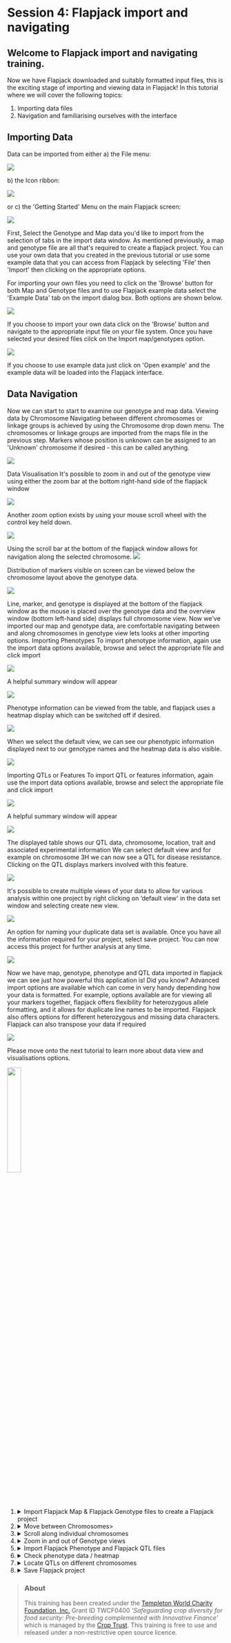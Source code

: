 # Session 4: Flapjack import and navigating

## Welcome to Flapjack import and navigating training.

Now we have Flapjack downloaded and suitably formatted input files, this is the exciting stage of importing and viewing data in Flapjack!
In this tutorial where we will cover the following topics:
1)	Importing data files
2)	Navigation and familiarising ourselves with the interface

## Importing Data
Data can be imported from either a) the File menu:

<img src="flapjack-4/flapjack1.png" style="max-width: 100%;">

b) the Icon ribbon:

<img src="flapjack-4/flapjack2.png" style="max-width: 100%;">

or c) the 'Getting Started' Menu on the main Flapjack screen:

<img src="flapjack-4/flapjack3.png" style="max-width: 100%;">

First, Select the Genotype and Map data you'd like to import from the selection of tabs in the import data window. As mentioned previously, a map and genotype file are all that's required to create a flapjack project. You can use your own data that you created in the previous tutorial or use some example data that you can access from Flapjack by selecting 'File' then 'Import' then clicking on the appropriate options. 

For importing your own files you need to click on the 'Browse' button for both Map and Genotype files and to use Flapjack example data select the 'Example Data' tab on the import dialog box. Both options are shown below.

<img src="flapjack-4/flapjack4_5.png" style="max-width: 100%;">

If you choose to import your own data click on the 'Browse' button and navigate to the appropriate input file on your file system. Once you have selected your desired files cilck on the Import map/genotypes option.

<img src="flapjack-4/flapjack4.png" style="max-width: 100%;">

If you choose to use example data just click on 'Open example' and the example data will be loaded into the Flapjack interface. 

## Data Navigation 
Now we can start to start to examine our genotype and map data.
Viewing data by Chromosome
Navigating between different chromosomes or linkage groups is achieved by using the Chromosome drop down menu. The chromosomes or linkage groups are imported from the maps file in the previous step. Markers whose position is unknown can be assigned to an 'Unknown' chromosome if desired - this can be called anything.

<img src="flapjack-4/flapjack5.png" style="max-width: 100%;">

Data Visualisation
It's possible to zoom in and out of the genotype view using either the zoom bar at the bottom right-hand side of the flapjack window 

<img src="flapjack-4/flapjack6.png" style="max-width: 100%;">

Another zoom option exists by using your mouse scroll wheel with the control key held down.

<img src="flapjack-4/flapjack7.png" style="max-width: 100%;">

Using the scroll bar at the bottom of the flapjack window allows for navigation along the selected chromosome.
<img src="flapjack-4/flapjack8.png" style="max-width: 100%;">

Distribution of markers visible on screen can be viewed below the chromosome layout above the genotype data.

<img src="flapjack-4/flapjack9.png" style="max-width: 100%;">

Line, marker, and genotype is displayed at the bottom of the flapjack window as the mouse is placed over the genotype data and the overview window (bottom left-hand side) displays full chromosome view.
Now we've imported our map and genotype data, are comfortable navigating between and along chromosomes in genotype view lets looks at other importing options.
Importing Phenotypes
To import phenotype information, again use the import data options available, browse and select the appropriate file and click import


<img src="flapjack-4/flapjack10.png" style="max-width: 100%;">

A helpful summary window will appear

<img src="flapjack-4/flapjack11.png" style="max-width: 100%;">

Phenotype information can be viewed from the table, and flapjack uses a heatmap display which can be switched off if desired. 

<img src="flapjack-4/flapjack12.png" style="max-width: 100%;">

When we select the default view, we can see our phenotypic information displayed next to our genotype names and the heatmap data is also visible.

<img src="flapjack-4/flapjack13.png" style="max-width: 100%;">

Importing QTLs or Features
To import QTL or features information, again use the import data options available, browse and select the appropriate file and click import

<img src="flapjack-4/flapjack14.png" style="max-width: 100%;">

A helpful summary window will appear

<img src="flapjack-4/flapjack15.png" style="max-width: 100%;">

The displayed table shows our QTL data, chromosome, location, trait and associated experimental information
We can select default view and for example on chromosome 3H we can now see a QTL for disease resistance. Clicking on the QTL displays markers involved with this feature.


<img src="flapjack-4/flapjack16.png" style="max-width: 100%;">

It's possible to create multiple views of your data to allow for various analysis within one project by right clicking on ‘default view' in the data set window and selecting create new view. 

<img src="flapjack-4/flapjack17.png" style="max-width: 100%;">

An option for naming your duplicate data set is available.
Once you have all the information required for your project, select save project. You can now access this project for further analysis at any time.

<img src="flapjack-4/flapjack18.png" style="max-width: 100%;">

Now we have map, genotype, phenotype and QTL data imported in flapjack we can see just how powerful this application is!
Did you know?
Advanced import options are available which can come in very handy depending how your data is formatted.
For example, options available are for viewing all your markers together, flapjack offers flexibility for heterozygous allele formatting, and it allows for duplicate line names to be imported. Flapjack also offers options for different heterozygous and missing data characters. Flapjack can also transpose your data if required

<img src="flapjack-4/flapjack19.png" style="max-width: 100%;">


Please move onto the next tutorial to learn more about data view and visualisations options.

<a href="https://www.youtube.com/watch?v=4rVbd7EIZnw"><img src="https://img.youtube.com/vi/4rVbd7EIZnw/0.jpg" width="25%"></a>

<br/>

1.	<details><summary>Import Flapjack Map & Flapjack Genotype files to create a Flapjack project</summary>Hello World</details>
2.	<details><summary>Move between Chromosomes></summary>Hello World</details> 
3.	<details><summary>Scroll along individual chromosomes</summary>Hello World</details>
4.	<details><summary>Zoom in and out of Genotype views</summary>Hello World</details>
5.	<details><summary>Import Flapjack Phenotype and Flapjack QTL files</summary>Hello World</details>
6.	<details><summary>Check phenotype data / heatmap</summary>Hello World</details>
7.	<details><summary>Locate QTLs on different chromosomes</summary>Hello World</details>
8.	<details><summary>Save Flapjack project</summary>Hello World</details>



> ### About
> This training has been created under the <a href="https://www.templetonworldcharity.org/">Templeton World Charity Foundation, Inc.</a> Grant ID TWCF0400 *'Safeguarding crop diversity for food security: Pre-breeding complemented with Innovative Finance'* which is managed by the <a href="https://www.croptrust.org/">Crop Trust</a>. This training is free to use and released under a non-restrictive open source licence.
